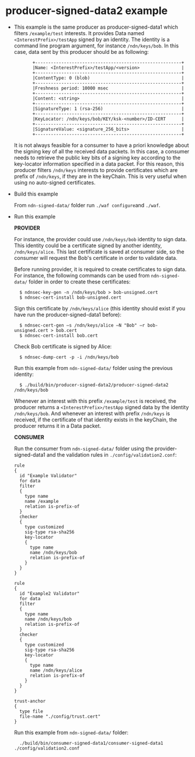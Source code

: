 producer-signed-data2 example
=============================


- This example is the same producer as producer-signed-data1 
  which filters `/example/test` interests. 
  It provides Data named `<InterestPrefix>/testApp` signed by 
  an identity. 
  The identity is a command line program argument, for instance 
  `/ndn/keys/bob`. In this case, data sent by this producer should
  be as following:

             +--------------------------------------------------------+
             |Name: <InterestPrefix>/testApp/<version>                |
             +--------------------------------------------------------+
             |ContentType: 0 (blob)                                   |
             +--------------------------------------------------------+
             |Freshness period: 10000 msec                            |
             +--------------------------------------------------------+
             |Content: <string>                                       |
             +--------------------------------------------------------+
             |SignatureType: 1 (rsa-256)                              |
             +--------------------------------------------------------+
             |KeyLocator: /ndn/keys/bob/KEY/ksk-<number>/ID-CERT      |
             +--------------------------------------------------------+
             |SignatureValue: <signature_256_bits>                    |
             +--------------------------------------------------------+

   It is not always feasible for a consumer to have a priori knowledge 
   about the signing key of all the received data packets.  In this case, 
   a consumer needs to retrieve the public key bits of a signing key 
   according to the key-locator information specified in a data packet. 
   For this reason, this producer filters `/ndn/keys` interests to provide
   certificates which are prefix of `/ndn/keys`, if they are in the 
   keyChain. This is very useful when using no auto-signed certificates.


- Build this example

    From `ndn-signed-data/` folder run `./waf configure`and  `./waf`. 

- Run this example

  **PROVIDER**

    For instance, the provider could use `/ndn/keys/bob` identity to sign data. 
    This identity could be a certificate signed by another identity, `/ndn/keys/alice`. 
    This last certificate is saved at consumer side, so the consumer will request
    the Bob's certificate in order to validate data.

    Before running provider, it is required to create certificates to sign data. 
    For instance, the following commands can be used from `ndn-signed-data/` 
    folder in order to create these certificates:

        $ ndnsec-key-gen -n /ndn/keys/bob > bob-unsigned.cert
        $ ndnsec-cert-install bob-unsigned.cert
 
    Sign this certificate by `/ndn/keys/alice` (this identity should exist
    if you have run the producer-signed-data1 before):

        $ ndnsec-cert-gen –s /ndn/keys/alice –N "Bob" –r bob-unsigned.cert > bob.cert
        $ ndnsec-cert-install bob.cert

    Check Bob certificate is signed by Alice:

        $ ndnsec-dump-cert -p -i /ndn/keys/bob

    Run this example from `ndn-signed-data/` folder using the previous
    identity:

        $ ./build/bin/producer-signed-data2/producer-signed-data2 /ndn/keys/bob

    Whenever an interest with this prefix `/example/test` is received, 
    the producer returns a `<InterestPrefix>/testApp` signed data by 
    the identity `/ndn/keys/bob`. And whenever an interest with prefix `/ndn/keys`
    is received, if the certificate of that identity exists in the keyChain, the 
    producer returns it in a Data packet.

  **CONSUMER**

    Run the consumer from `ndn-signed-data/` folder using the provider-signed-data1 
    and the validation rules in `./config/validation2.conf`:

      rule
      {
        id "Example Validator"
        for data
        filter
        {
          type name
          name /example
          relation is-prefix-of
        }
        checker
        {
          type customized
          sig-type rsa-sha256
          key-locator
          {
            type name
            name /ndn/keys/bob
            relation is-prefix-of
          }
        }
      }

      rule
      {
        id "Example2 Validator"
        for data
        filter
        {
          type name
          name /ndn/keys/bob
          relation is-prefix-of
        }
        checker
        {
          type customized
          sig-type rsa-sha256
          key-locator
          {
            type name
            name /ndn/keys/alice
            relation is-prefix-of
          }
        }
      }

      trust-anchor
      {
        type file
        file-name "./config/trust.cert"
      }



    Run this example from `ndn-signed-data/` folder:

        ./build/bin/consumer-signed-data1/consumer-signed-data1 ./config/validation2.conf


